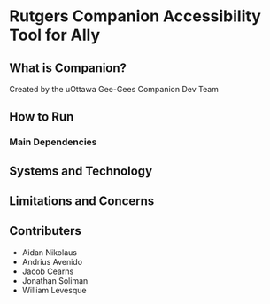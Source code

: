 # Rutgers Companion Accessibility Tool for Ally

## What is Companion?
Created by the uOttawa Gee-Gees Companion Dev Team

## How to Run

### Main Dependencies

## Systems and Technology

## Limitations and Concerns

## Contributers 

- Aidan Nikolaus 
- Andrius Avenido
- Jacob Cearns
- Jonathan Soliman
- William Levesque




